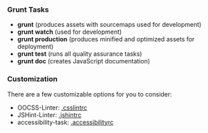 ### Grunt Tasks

* **grunt** (produces assets with sourcemaps used for development)
* **grunt watch** (used for development)
* **grunt production** (produces minified and optimized assets for deployment)
* **grunt test** (runs all quality assurance tasks)
* **grunt doc** (creates JavaScript documentation)

### Customization

There are a few customizable options for you to consider:

* OOCSS-Linter: [.csslintrc](https://github.com/CSSLint/csslint/wiki/Rules)
* JSHint-Linter: [.jshintrc](http://www.jshint.com/docs/options/)
* accessibility-task: [.accessibilityrc](https://github.com/yargalot/grunt-accessibility/)
